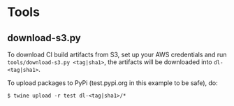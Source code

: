 # Tools


## download-s3.py

To download CI build artifacts from S3, set up your AWS credentials
and run `tools/download-s3.py <tag|sha1>`, the artifacts will be downloaded
into `dl-<tag|sha1>`.

To upload packages to PyPi (test.pypi.org in this example to be safe), do:

    $ twine upload -r test dl-<tag|sha1>/*

